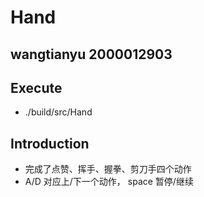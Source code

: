 # Hand
## wangtianyu 2000012903
## Execute
- ./build/src/Hand
## Introduction
- 完成了点赞、挥手、握拳、剪刀手四个动作
- A/D 对应上/下一个动作， space 暂停/继续